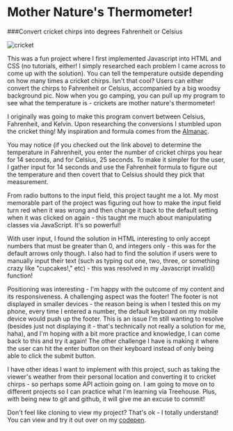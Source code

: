 # Mother Nature's Thermometer!
###Convert cricket chirps into degrees Fahrenheit or Celsius

![cricket](https://cloud.githubusercontent.com/assets/19316487/20552879/321409ea-b11d-11e6-9a1c-fc4e42a10940.png)

This was a fun project where I first implemented Javascript into HTML and CSS (no tutorials, either! I simply researched each problem I came across to come up with the solution). You can tell the temperature outside depending on how many times a cricket chirps. Isn't that cool? Users can either convert the chirps to Fahrenheit or Celsius, accompanied by a big woodsy background pic. Now when you go camping, you can pull up my program to see what the temperature is - crickets are mother nature's thermometer!

I originally was going to make this program convert between Celsius, Fahrenheit, and Kelvin. Upon researching the conversions I stumbled upon the cricket thing! My inspiration and formula comes from the [Almanac](http://www.almanac.com/content/cricket-chirps-natures-thermometer).

You may notice (if you checked out the link above) to determine the temperature in Fahrenheit, you enter the number of cricket chirps you hear for 14 seconds, and for Celsius, 25 seconds. To make it simpler for the user, I gather input for 14 seconds and use the Fahrenheit formula to figure out the temperature and then covert that to Celsius should they pick that measurement.

From radio buttons to the input field, this project taught me a lot. My most memorable part of the project was figuring out how to make the input field turn red when it was wrong and then change it back to the default setting when it was clicked on again - this taught me much about manipulating classes via JavaScript. It's so powerful!

With user input, I found the solution in HTML interesting to only accept numbers that must be greater than 0, and integers only - this was for the default arrows only though. I also had to find the solution if users were to manually input their text (such as typing out one, two, three, or something crazy like "cupcakes!," etc) - this was resolved in my Javascript invalid() function!

Positioning was interesting - I'm happy with the outcome of my content and its responsiveness. A challenging aspect was the footer! The footer is not displayed in smaller devices - the reason being is when I tested this on my phone, every time I entered a number, the default keyboard on my mobile device would push up the footer. This is an issue I'm still wanting to resolve (besides just not displaying it - that's technically not really a solution for me, haha), and I'm hoping with a bit more practice and knowledge, I can come back to this and try it again! The other challenge I have is making it where the user can hit the enter button on their keyboard instead of only being able to click the submit button.

I have other ideas I want to implement with this project, such as taking the viewer's weather from their personal location and converting it to cricket chirps - so perhaps some API actioin going on. I am going to move on to different projects so I can practice what I'm learning via Treehouse. Plus, with being new to git and github, it will give me an excuse to commit!

Don't feel like cloning to view my project? That's ok - I totally understand! You can view and try it out over on my [codepen](http://codepen.io/7humbs/full/rWVwpJ/).
